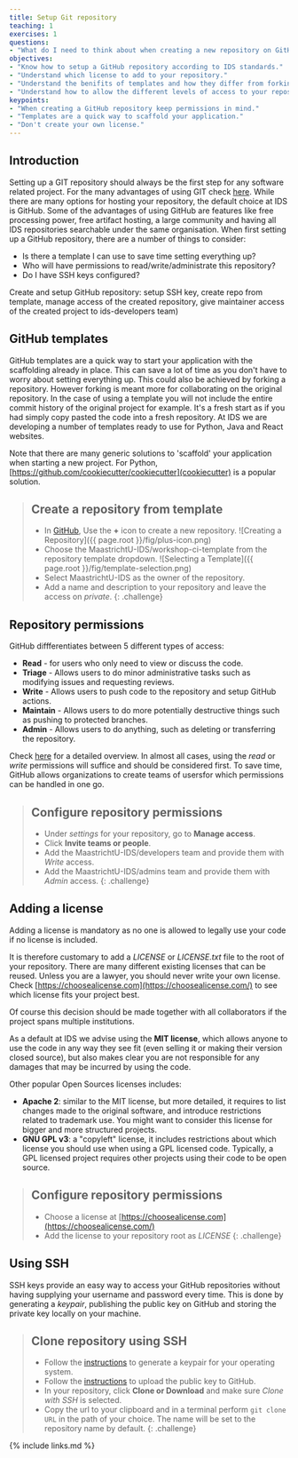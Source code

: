 ```yaml
---
title: Setup Git repository
teaching: 1
exercises: 1
questions:
- "What do I need to think about when creating a new repository on GitHub?"
objectives:
- "Know how to setup a GitHub repository according to IDS standards."
- "Understand which license to add to your repository."
- "Understand the benifits of templates and how they differ from forking/cloning."
- "Understand how to allow the different levels of access to your repository."
keypoints:
- "When creating a GitHub repository keep permissions in mind."
- "Templates are a quick way to scaffold your application."
- "Don't create your own license."
---
```

## Introduction
Setting up a GIT repository should always be the first step for any software related project. For the many advantages of using GIT check [here](https://guides.github.com/introduction/git-handbook/). While there are many options for hosting your repository, the default choice at IDS is GitHub. Some of the advantages of using GitHub are features like free processing power, free artifact hosting, a large community and having all IDS repositories searchable under the same organisation. 
When first setting up a GitHub repository, there are a number of things to consider:
- Is there a template I can use to save time setting everything up?
- Who will have permissions to read/write/administrate this repository?
- Do I have SSH keys configured?

Create and setup GitHub repository: setup SSH key, create repo from template, manage access of the created repository, give maintainer access of the created project to ids-developers team)

## GitHub templates

GitHub templates are a quick way to start your application with the scaffolding already in place. This can save a lot of time as you don't have to worry about setting everything up. This could also be achieved by forking a repository. However forking is meant more for collaborating on the original repository. In the case of using a template you will not include the entire commit history of the original project for example. It's a fresh start as if you had simply copy pasted the code into a fresh repository. At IDS we are developing a number of templates ready to use for Python, Java and React websites.

Note that there are many generic solutions to 'scaffold' your application when starting a new project. For Python, [https://github.com/cookiecutter/cookiecutter](cookiecutter) is a popular solution.

> ## Create a repository from template
>
> * In [GitHub](https://GitHub.com), Use the **+** icon to create a new repository. 
> ![Creating a Repository]({{ page.root }}/fig/plus-icon.png)
> * Choose the MaastrichtU-IDS/workshop-ci-template from the repository template dropdown.
> ![Selecting a Template]({{ page.root }}/fig/template-selection.png)
> * Select MaastrichtU-IDS as the owner of the repository.
> * Add a name and description to your repository and leave the access on *private*. 
{: .challenge}

## Repository permissions

GitHub diffferentiates between 5 different types of access:
- **Read** - for users who only need to view or discuss the code.
- **Triage** - Allows users to do minor administrative tasks such as modifying issues and requesting reviews.
- **Write** - Allows users to push code to the repository and setup GitHub actions.
- **Maintain** - Allows users to do more potentially destructive things such as pushing to protected branches. 
- **Admin** - Allows users to do anything, such as deleting or transferring the repository.

Check [here](https://help.github.com/en/github/setting-up-and-managing-organizations-and-teams/repository-permission-levels-for-an-organization) for a detailed overview. In almost all cases, using the *read* or *write* permissions will suffice and should be considered first. To save time, GitHub allows organizations to create teams of usersfor which permissions can be handled in one go. 

> ## Configure repository permissions
> *   Under *settings* for your repository, go to **Manage access**.
> *   Click **Invite teams or people**.
> *   Add the MaastrichtU-IDS/developers team and provide them with *Write* access.
> *   Add the MaastrichtU-IDS/admins team and provide them with *Admin* access.
{: .challenge}

## Adding a license

Adding a license is mandatory as no one is allowed to legally use your code if no license is included. 

It is therefore customary to add a *LICENSE* or *LICENSE.txt* file to the root of your repository. There are many different existing licenses that can be reused. Unless you are a lawyer, you should never write your own license. Check [https://choosealicense.com](https://choosealicense.com/) to see which license fits your project best. 

Of course this decision should be made together with all collaborators if the project spans multiple institutions. 

As a default at IDS we advise using the **MIT license**, which allows anyone to use the code in any way they see fit (even selling it or making their version closed source), but also makes clear you are not responsible for any damages that may be incurred by using the code.

Other popular Open Sources licenses includes:

* **Apache 2**: similar to the MIT license, but more detailed, it requires to list changes made to the original software, and introduce restrictions related to trademark use.  You might want to consider this license for bigger and more structured projects.
* **GNU GPL v3**: a "copyleft" license, it includes restrictions about which license you should use when using a GPL licensed code. Typically, a GPL licensed project requires other projects using their code to be open source.

> ## Configure repository permissions
> *   Choose a license at [https://choosealicense.com](https://choosealicense.com/)
> *   Add the license to your repository root as *LICENSE*
{: .challenge}

## Using SSH

SSH keys provide an easy way to access your GitHub repositories without having supplying your username and password every time. This is done by generating a *keypair*, publishing the public key on GitHub and storing the private key locally on your machine.

> ## Clone repository using SSH
>
> * Follow the [instructions](https://help.github.com/en/github/authenticating-to-github/generating-a-new-ssh-key-and-adding-it-to-the-ssh-agent) to generate a keypair for your operating system.
> * Follow the [instructions](https://help.github.com/en/github/authenticating-to-github/adding-a-new-ssh-key-to-your-github-account) to upload the public key to GitHub.
> * In your repository, click **Clone or Download** and make sure *Clone with SSH* is selected. 
> * Copy the url to your clipboard and in a terminal perform ```git clone URL``` in the path of your choice. The name will be set to the repository name by default.
{: .challenge}

{% include links.md %}